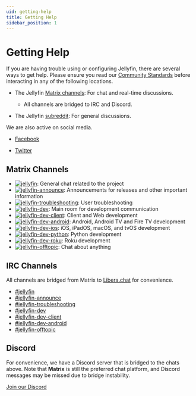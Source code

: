 ```yaml
---
uid: getting-help
title: Getting Help
sidebar_position: 1
---
```


# Getting Help

If you are having trouble using or configuring Jellyfin, there are several ways to get help. Please ensure you read our [Community Standards](/docs/general/community-standards) before interacting in any of the following locations.

- The Jellyfin [Matrix channels](https://matrix.to/#/#jellyfinorg:matrix.org): For chat and real-time discussions.

  - All channels are bridged to IRC and Discord.

- The Jellyfin [subreddit](https://www.reddit.com/r/jellyfin): For general discussions.

We are also active on social media.

- [Facebook](https://www.facebook.com/jellyfin.media)

- [Twitter](https://twitter.com/jellyfin)

## Matrix Channels

- <a href="https://matrix.to/#/#jellyfin:matrix.org"><img alt="jellyfin" src="https://img.shields.io/matrix/jellyfin:matrix.org.svg?logo=matrix&label=jellyfin" /></a>: General chat related to the project
- <a href="https://matrix.to/#/#jellyfin-announce:matrix.org"><img alt="jellyfin-announce" src="https://img.shields.io/matrix/jellyfin-announce:matrix.org.svg?logo=matrix&label=jellyfin-announce" /></a>: Announcements for releases and other important information
- <a href="https://matrix.to/#/#jellyfin-troubleshooting:matrix.org"><img alt="jellyfin-troubleshooting" src="https://img.shields.io/matrix/jellyfin-troubleshooting:matrix.org.svg?logo=matrix&label=jellyfin-troubleshooting" /></a>: User troubleshooting
- <a href="https://matrix.to/#/#jellyfin-dev:matrix.org"><img alt="jellyfin-dev" src="https://img.shields.io/matrix/jellyfin-dev:matrix.org.svg?logo=matrix&label=jellyfin-dev" /></a>: Main room for development communication
- <a href="https://matrix.to/#/#jellyfin-dev-client:matrix.org"><img alt="jellyfin-dev-client" src="https://img.shields.io/matrix/jellyfin-dev-client:matrix.org.svg?logo=matrix&label=jellyfin-dev-client" /></a>: Client and Web development
- <a href="https://matrix.to/#/#jellyfin-dev-android:matrix.org"><img alt="jellyfin-dev-android" src="https://img.shields.io/matrix/jellyfin-dev-android:matrix.org.svg?logo=matrix&label=jellyfin-dev-android" /></a>: Android, Android TV and Fire TV development
- <a href="https://matrix.to/#/#jellyfin-dev-ios:matrix.org"><img alt="jellyfin-dev-ios" src="https://img.shields.io/matrix/jellyfin-dev-ios:matrix.org.svg?logo=matrix&label=jellyfin-dev-ios" /></a>: iOS, iPadOS, macOS, and tvOS development
- <a href="https://matrix.to/#/#jellyfin-dev-python:matrix.org"><img alt="jellyfin-dev-python" src="https://img.shields.io/matrix/jellyfin-dev-python:matrix.org.svg?logo=matrix&label=jellyfin-dev-python" /></a>: Python development
- <a href="https://matrix.to/#/#jellyfin-dev-roku:matrix.org"><img alt="jellyfin-dev-roku" src="https://img.shields.io/matrix/jellyfin-dev-roku:matrix.org.svg?logo=matrix&label=jellyfin-dev-roku" /></a>: Roku development
- <a href="https://matrix.to/#/#jellyfin-offtopic:matrix.org"><img alt="jellyfin-offtopic" src="https://img.shields.io/matrix/jellyfin-offtopic:matrix.org.svg?logo=matrix&label=jellyfin-offtopic" /></a>: Chat about anything

## IRC Channels

All channels are bridged from Matrix to [Libera.chat](https://libera.chat) for convenience.

- [#jellyfin](ircs://irc.libera.chat:6697/#jellyfin)
- [#jellyfin-announce](ircs://irc.libera.chat:6697/#jellyfin-announce)
- [#jellyfin-troubleshooting](ircs://irc.libera.chat:6697/#jellyfin-troubleshooting)
- [#jellyfin-dev](ircs://irc.libera.chat:6697/#jellyfin-dev)
- [#jellyfin-dev-client](ircs://irc.libera.chat:6697/#jellyfin-dev-client)
- [#jellyfin-dev-android](ircs://irc.libera.chat:6697/#jellyfin-dev-android)
- [#jellyfin-offtopic](ircs://irc.libera.chat:6697/#jellyfin-offtopic)

## Discord

For convenience, we have a Discord server that is bridged to the chats above. Note that **Matrix** is still the preferred chat platform, and Discord messages may be missed due to bridge instability.

[Join our Discord](https://discord.gg/zHBxVSXdBV)
